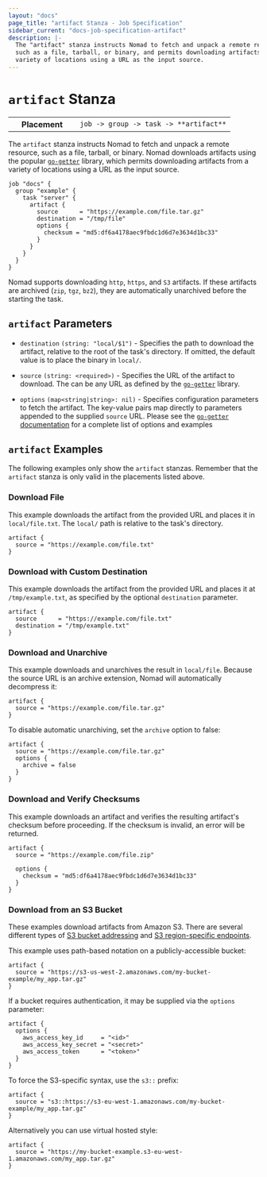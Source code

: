 ```yaml
---
layout: "docs"
page_title: "artifact Stanza - Job Specification"
sidebar_current: "docs-job-specification-artifact"
description: |-
  The "artifact" stanza instructs Nomad to fetch and unpack a remote resource,
  such as a file, tarball, or binary, and permits downloading artifacts from a
  variety of locations using a URL as the input source.
---
```


# `artifact` Stanza

<table class="table table-bordered table-striped">
  <tr>
    <th width="120">Placement</th>
    <td>
      <code>job -> group -> task -> **artifact**</code>
    </td>
  </tr>
</table>

The `artifact` stanza instructs Nomad to fetch and unpack a remote resource,
such as a file, tarball, or binary. Nomad downloads artifacts using the popular
[`go-getter`][go-getter] library, which permits downloading artifacts from a
variety of locations using a URL as the input source.

```hcl
job "docs" {
  group "example" {
    task "server" {
      artifact {
        source      = "https://example.com/file.tar.gz"
        destination = "/tmp/file"
        options {
          checksum = "md5:df6a4178aec9fbdc1d6d7e3634d1bc33"
        }
      }
    }
  }
}
```

Nomad supports downloading `http`, `https`, and `S3` artifacts. If these
artifacts are archived (`zip`, `tgz`, `bz2`), they are automatically unarchived
before the starting the task.

## `artifact` Parameters

- `destination` `(string: "local/$1")` - Specifies the path to download the
  artifact, relative to the root of the task's directory. If omitted, the
  default value is to place the binary in `local/`.

- `source` `(string: <required>)` - Specifies the URL of the artifact to download.
 The can be any URL as defined by the [`go-getter`][go-getter] library.

- `options` `(map<string|string>: nil)` - Specifies configuration parameters to
  fetch the artifact. The key-value pairs map directly to parameters appended to
  the supplied `source` URL. Please see the [`go-getter`
  documentation][go-getter] for a complete list of options and examples

## `artifact` Examples

The following examples only show the `artifact` stanzas. Remember that the
`artifact` stanza is only valid in the placements listed above.

### Download File

This example downloads the artifact from the provided URL and places it in
`local/file.txt`. The `local/` path is relative to the task's directory.

```hcl
artifact {
  source = "https://example.com/file.txt"
}
```

### Download with Custom Destination

This example downloads the artifact from the provided URL and places it at
`/tmp/example.txt`, as specified by the optional `destination` parameter.

```hcl
artifact {
  source      = "https://example.com/file.txt"
  destination = "/tmp/example.txt"
}
```

### Download and Unarchive

This example downloads and unarchives the result in `local/file`. Because the
source URL is an archive extension, Nomad will automatically decompress it:

```hcl
artifact {
  source = "https://example.com/file.tar.gz"
}
```

To disable automatic unarchiving, set the `archive` option to false:

```hcl
artifact {
  source = "https://example.com/file.tar.gz"
  options {
    archive = false
  }
}
```

### Download and Verify Checksums

This example downloads an artifact and verifies the resulting artifact's
checksum before proceeding. If the checksum is invalid, an error will be
returned.

```hcl
artifact {
  source = "https://example.com/file.zip"

  options {
    checksum = "md5:df6a4178aec9fbdc1d6d7e3634d1bc33"
  }
}
```

### Download from an S3 Bucket

These examples download artifacts from Amazon S3. There are several different
types of [S3 bucket addressing][s3-bucket-addr] and [S3 region-specific
endpoints][s3-region-endpoints].

This example uses path-based notation on a publicly-accessible bucket:

```hcl
artifact {
  source = "https://s3-us-west-2.amazonaws.com/my-bucket-example/my_app.tar.gz"
}
```

If a bucket requires authentication, it may be supplied via the `options`
parameter:

```hcl
artifact {
  options {
    aws_access_key_id     = "<id>"
    aws_access_key_secret = "<secret>"
    aws_access_token      = "<token>"
  }
}
```

To force the S3-specific syntax, use the `s3::` prefix:

```hcl
artifact {
  source = "s3::https://s3-eu-west-1.amazonaws.com/my-bucket-example/my_app.tar.gz"
}
```

Alternatively you can use virtual hosted style:

```hcl
artifact {
  source = "https://my-bucket-example.s3-eu-west-1.amazonaws.com/my_app.tar.gz"
}
```

[go-getter]: https://github.com/hashicorp/go-getter "HashiCorp go-getter Library"
[s3-bucket-addr]: http://docs.aws.amazon.com/AmazonS3/latest/dev/UsingBucket.html#access-bucket-intro "Amazon S3 Bucket Addressing"
[s3-region-endpoints]: http://docs.aws.amazon.com/general/latest/gr/rande.html#s3_region "Amazon S3 Region Endpoints"
